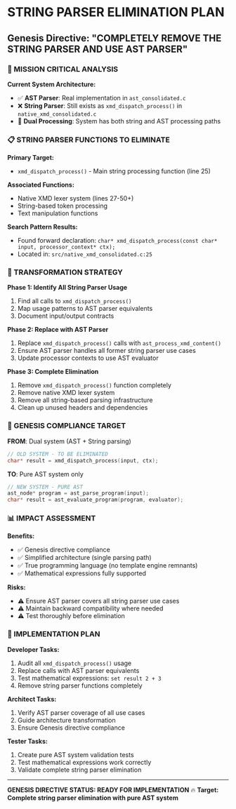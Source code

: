 # STRING PARSER ELIMINATION PLAN
## Genesis Directive: "COMPLETELY REMOVE THE STRING PARSER AND USE AST PARSER"

### 🎯 MISSION CRITICAL ANALYSIS

**Current System Architecture:**
- ✅ **AST Parser**: Real implementation in `ast_consolidated.c` 
- ❌ **String Parser**: Still exists as `xmd_dispatch_process()` in `native_xmd_consolidated.c`
- 🔄 **Dual Processing**: System has both string and AST processing paths

### 📋 STRING PARSER FUNCTIONS TO ELIMINATE

**Primary Target:**
- `xmd_dispatch_process()` - Main string processing function (line 25)

**Associated Functions:**
- Native XMD lexer system (lines 27-50+)
- String-based token processing 
- Text manipulation functions

**Search Pattern Results:**
- Found forward declaration: `char* xmd_dispatch_process(const char* input, processor_context* ctx);`
- Located in: `src/native_xmd_consolidated.c:25`

### 🔄 TRANSFORMATION STRATEGY

**Phase 1: Identify All String Parser Usage**
1. Find all calls to `xmd_dispatch_process()`
2. Map usage patterns to AST parser equivalents
3. Document input/output contracts

**Phase 2: Replace with AST Parser**
1. Replace `xmd_dispatch_process()` calls with `ast_process_xmd_content()`
2. Ensure AST parser handles all former string parser use cases
3. Update processor contexts to use AST evaluator

**Phase 3: Complete Elimination**
1. Remove `xmd_dispatch_process()` function completely
2. Remove native XMD lexer system 
3. Remove all string-based parsing infrastructure
4. Clean up unused headers and dependencies

### 🎯 GENESIS COMPLIANCE TARGET

**FROM**: Dual system (AST + String parsing)
```c
// OLD SYSTEM - TO BE ELIMINATED
char* result = xmd_dispatch_process(input, ctx);
```

**TO**: Pure AST system only
```c
// NEW SYSTEM - PURE AST
ast_node* program = ast_parse_program(input);
char* result = ast_evaluate_program(program, evaluator);
```

### 📊 IMPACT ASSESSMENT

**Benefits:**
- ✅ Genesis directive compliance
- ✅ Simplified architecture (single parsing path)
- ✅ True programming language (no template engine remnants)
- ✅ Mathematical expressions fully supported

**Risks:**
- ⚠️ Ensure AST parser covers all string parser use cases
- ⚠️ Maintain backward compatibility where needed
- ⚠️ Test thoroughly before elimination

### 🚀 IMPLEMENTATION PLAN

**Developer Tasks:**
1. Audit all `xmd_dispatch_process()` usage
2. Replace calls with AST parser equivalents
3. Test mathematical expressions: `set result 2 + 3`
4. Remove string parser functions completely

**Architect Tasks:**
1. Verify AST parser coverage of all use cases
2. Guide architecture transformation
3. Ensure Genesis directive compliance

**Tester Tasks:**
1. Create pure AST system validation tests
2. Test mathematical expressions work correctly
3. Validate complete string parser elimination

---
**GENESIS DIRECTIVE STATUS: READY FOR IMPLEMENTATION** 🔥
**Target: Complete string parser elimination with pure AST system**